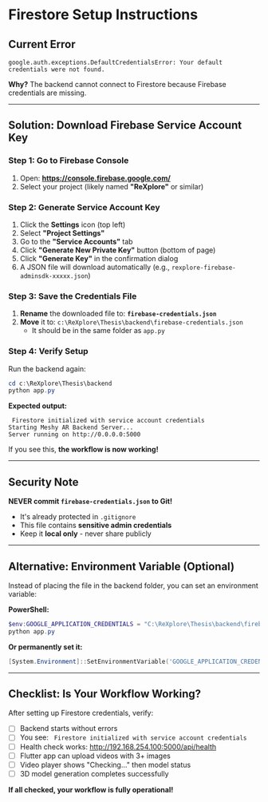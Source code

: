 # Firestore Setup Instructions

##  Current Error
```
google.auth.exceptions.DefaultCredentialsError: Your default credentials were not found.
```

**Why?** The backend cannot connect to Firestore because Firebase credentials are missing.

---

##  Solution: Download Firebase Service Account Key

### Step 1: Go to Firebase Console
1. Open: **https://console.firebase.google.com/**
2. Select your project (likely named **"ReXplore"** or similar)

### Step 2: Generate Service Account Key
1. Click the **Settings** icon (top left)
2. Select **"Project Settings"**
3. Go to the **"Service Accounts"** tab
4. Click **"Generate New Private Key"** button (bottom of page)
5. Click **"Generate Key"** in the confirmation dialog
6. A JSON file will download automatically (e.g., `rexplore-firebase-adminsdk-xxxxx.json`)

### Step 3: Save the Credentials File
1. **Rename** the downloaded file to: **`firebase-credentials.json`**
2. **Move** it to: `c:\ReXplore\Thesis\backend\firebase-credentials.json`
   - It should be in the same folder as `app.py`

### Step 4: Verify Setup
Run the backend again:
```powershell
cd c:\ReXplore\Thesis\backend
python app.py
```

**Expected output:**
```
 Firestore initialized with service account credentials
Starting Meshy AR Backend Server...
Server running on http://0.0.0.0:5000
```

If you see this, **the workflow is now working!** 

---

##  Security Note
 **NEVER commit `firebase-credentials.json` to Git!**
-  It's already protected in `.gitignore`
- This file contains **sensitive admin credentials**
- Keep it **local only** - never share publicly

---

##  Alternative: Environment Variable (Optional)
Instead of placing the file in the backend folder, you can set an environment variable:

**PowerShell:**
```powershell
$env:GOOGLE_APPLICATION_CREDENTIALS = "C:\ReXplore\Thesis\backend\firebase-credentials.json"
python app.py
```

**Or permanently set it:**
```powershell
[System.Environment]::SetEnvironmentVariable('GOOGLE_APPLICATION_CREDENTIALS', 'C:\ReXplore\Thesis\backend\firebase-credentials.json', 'User')
```

---

##  Checklist: Is Your Workflow Working?

After setting up Firestore credentials, verify:

- [ ] Backend starts without errors
- [ ] You see: ` Firestore initialized with service account credentials`
- [ ] Health check works: http://192.168.254.100:5000/api/health
- [ ] Flutter app can upload videos with 3+ images
- [ ] Video player shows "Checking..." then model status
- [ ] 3D model generation completes successfully

**If all checked, your workflow is fully operational!** 
